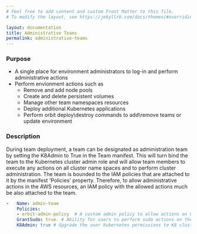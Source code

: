 ```yaml
---
# Feel free to add content and custom Front Matter to this file.
# To modify the layout, see https://jekyllrb.com/docs/themes/#overriding-theme-defaults

layout: documentation
title: Administrative Teams
permalink: administrative-teams
---
```

### Purpose

- A single place for environment administrators to log-in and perform administrative actions
- Perform envionment actions such as
  - Remove and add node pools
  - Create and delete persistent volumes
  - Manage other team namespaces resources
  - Deploy additional Kubernetes applications
  - Perform orbit deploy\destroy commands to add\remove teams or update environment

### Description
During team deployment, a team can be designated as administration team by setting the K8Admin to True in the Team manifest.  This will turn bind the team to the Kubernetes cluster admin role and will allow team members to execute any actions on all cluster name spaces and to perform cluster administration. The team is bounded to the IAM policies that are attached to it by the manifest 'Policies' property. Therefore, to allow administrative actions in the AWS resources, an IAM policy with the allowed actions much be also attached to the team.

```yaml
-   Name: admin-team
    Policies:
    - orbit-admin-policy  # A custom admin policy to allow actions on Orbit resources in the AWS cloud
    GrantSudo: true. # Ability for users to perform sudo actions on their notebooks and containers
    K8Admin: true # Upgrade the user Kubernetes permissions to K8 cluster admin
```

